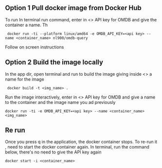 ## Option 1 Pull docker image from Docker Hub </br>
To run
In terminal run command, enter in <> API key for OMDB and give the container a name.
Th
```shell
 docker run -ti --platform linux/amd64 -e OMDB_API_KEY=<api key> --name <container_name> nl900/omdb-query
 ```
Follow on screen instructions

## Option 2 Build the image locally</br>
In the app dir, open terminal and run to build the image giving inside <> a name for the image
```shell
 docker build -t <img_name> . 
 ```

Run the image interactively, enter in <> API key for OMDB and give a name to the container and the image name you ad previously
```shell
docker run -ti -e OMDB_API_KEY=<api key> --name <container_name> <img_name>
```

## Re run</br>
Once you press q in the application, the docker container stops.
To re-run it , need to start the docker container again.
In terminal, run the command below, there's no need to give the API key again
```shell
docker start -i <container_name>
```
